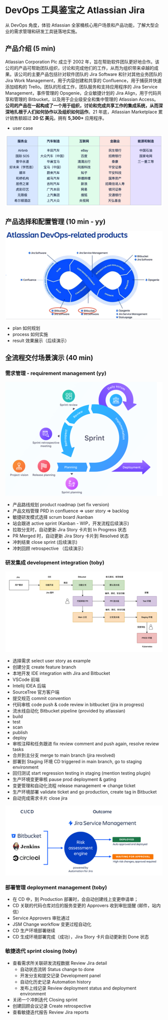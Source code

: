 # DevOps 工具鉴宝之 Atlassian Jira

从 DevOps 角度，体验 Atlassian 全家桶核心用户场景和产品功能，了解大型企业的需求管理和研发工具链落地实施。

## 产品介绍 (5 min)

Atlassian Corporation Plc 成立于 2002 年，旨在帮助软件团队更好地合作。该公司的产品可帮助团队组织，讨论和完成他们的工作，从而为组织带来卓越的成果。该公司的主要产品包括针对软件团队的 Jira Software 和针对其他业务团队的 Jira Work Management，用于内容创建和共享的 Confluence，用于捕获并快速添加结构的 Trello。团队的形成工作，团队服务和支持应用程序的 Jira Service Management，事件管理的 Opsgenie，企业敏捷计划的 Jira Align，用于代码共享和管理的 Bitbucket，以及用于企业级安全和集中管理的 Atlassian Access。**公司的产品在一起构成了一个用于组织，讨论和完成共享工作的集成系统，从而深深地扎根于人们如何协作以及组织如何运作**。21 年底，Atlassian Marketplace 累计销售额超过 **20 亿 美元**，拥有 **5,300+** 应用程序。

- user case

![](users.png)

## 产品选择和配置管理 (10 min - yy)

![img](devops-products.png)

- plan 如何规划
- process 如何实施
- result 效果展示（后续演示）

## 全流程交付场景演示 (40 min)

### 需求管理 - requirement management (yy)

![img](scrum.png)

- 产品路线规划 product roadmap (set fix version)
- 产品文档管理 PRD in confluence => user story => backlog
- 敏捷研发模式选择 scrum board /kanban
- 站会跟进 active sprint (Kanban - WIP，开发流程后续演示)
- 拉取分支时，自动更新 Jira Story 卡片到 In Progress 状态
- PR Merged 时，自动更新 Jira Story 卡片到 Resolved 状态
- 冲刺结束 close sprint (后续演示)
- 冲刺回顾 retrospective （后续演示）

### 研发集成 development integration (toby)

![img](dev-process.png)

- 选择需求 select user story as example
- 创建分支 create feature branch
- 本地开发 IDE integration with Jira and Bitbucket
- VSCode 前端
- Intellij IDEA 后端
- SourceTree 官方客户端
- 提交规范 commit convention
- 代码审核 code push & code review in bitbucket (jira in progress)
- 流水线自动化 Bitbucket pipeline (provided by atlassian)
- build
- test
- scan
- publish
- deploy
- 审核注释和任务跟进 fix review comment and push again, resolve review tasks
- 合并到主分支 merge to main branch (jira revolved)
- 部署到 Staging 环境 CD triggered in main branch, go to staging environment
- 回归测试 start regression testing in staging (mention testing plugin)
- 生产环境变更审核 pause prod deployment & gating
- 变更管理和自动化流程 release management => change ticket
- 生产环境部署 validate ticket and go production, create tag in Bitbucket
- 自动完成需求卡片 close jira

![img](js-management.png)

### 部署管理 deployment management (toby)

- 在 CD 中，到 Production 部署时，会自动创建线上变更申请单；
- CD 关联的代码仓库对应的服务变更的 Approvers 收到审批提醒 (邮件，站内信）
- Service Approvers 审批通过
- JSM Change workflow 变更过程自动化
- CD 生产环境部署继续
- CD 生成环境部署完成（成功），Jira Story 卡片自动更新到 Done 状态

### 敏捷迭代 sprint closing (toby)

- 查看需求所关联研发流程数据 Review Jira detail
  - 自动状态流转 Status change to done
  - 开发分支和提交记录 Development panel
  - 自动化历史记录 Automation history
  - 发布上线记录 Review deployment status and deployment environment
- 关闭一个冲刺迭代 Closing sprint
- 创建回顾会议记录 Create retrospective
- 查看敏捷迭代报告 Review Jira reports
